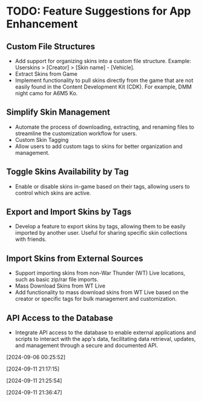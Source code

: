 # TODO: Feature Suggestions for App Enhancement

## Custom File Structures
- Add support for organizing skins into a custom file structure. Example: Userskins > [Creator] > [Skin name] - [Vehicle].
- Extract Skins from Game
- Implement functionality to pull skins directly from the game that are not easily found in the Content Development Kit (CDK). For example, DMM night camo for A6M5 Ko.

## Simplify Skin Management
- Automate the process of downloading, extracting, and renaming files to streamline the customization workflow for users.
- Custom Skin Tagging
- Allow users to add custom tags to skins for better organization and management.

## Toggle Skins Availability by Tag
- Enable or disable skins in-game based on their tags, allowing users to control which skins are active.

## Export and Import Skins by Tags
- Develop a feature to export skins by tags, allowing them to be easily imported by another user. Useful for sharing specific skin collections with friends.

## Import Skins from External Sources
- Support importing skins from non-War Thunder (WT) Live locations, such as basic zip/rar file imports.
- Mass Download Skins from WT Live
- Add functionality to mass download skins from WT Live based on the creator or specific tags for bulk management and customization.

## API Access to the Database
- Integrate API access to the database to enable external applications and scripts to interact with the app's data, facilitating data retrieval, updates, and management through a secure and documented API.

[2024-09-06 00:25:52]



[2024-09-11 21:17:15]



[2024-09-11 21:25:54]



[2024-09-11 21:36:47]

